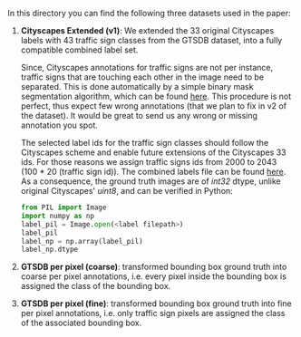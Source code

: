 In this directory you can find the following three datasets used in the paper:
1. **Cityscapes Extended (v1)**: We extended the 33 original Cityscapes labels with 43 traffic sign classes from the GTSDB dataset, into a fully compatible combined label set.
   
   Since, Cityscapes annotations for traffic signs are not per instance, traffic signs that are touching each other in the image need to be separated. This is done automatically by a simple binary mask segmentation algorithm, which can be found [here](https://github.com/pmeletis/IV2018-hierarchical-semantic-segmentation-for-heterogeneous-datasets/master/datasets). This procedure is not perfect, thus expect few wrong annotations (that we plan to fix in v2 of the dataset). It would be great to send us any wrong or missing annotation you spot.
   
   The selected label ids for the traffic sign classes should follow the Cityscapes scheme and enable future extensions of the Cityscapes 33 ids. For those reasons we assign traffic signs ids from 2000 to 2043 (100 * 20 (traffic sign id)). The combined labels file can be found [here](https://github.com/pmeletis/IV2018-hierarchical-semantic-segmentation-for-heterogeneous-datasets/blob/master/datasets/labels.py). As a consequence, the ground truth images are of *int32* dtype, unlike original Cityscapes' *uint8*, and can be verified in Python:
   ```python
   from PIL import Image
   import numpy as np
   label_pil = Image.open(<label filepath>)
   label_pil
   label_np = np.array(label_pil)
   label_np.dtype
   ```
2. **GTSDB per pixel (coarse)**: transformed bounding box ground truth into coarse per pixel annotations, i.e. every pixel inside the bounding box is assigned the class of the bounding box.
3. **GTSDB per pixel (fine)**: transformed bounding box ground truth into fine per pixel annotations, i.e. only traffic sign pixels are assigned the class of the associated bounding box.
